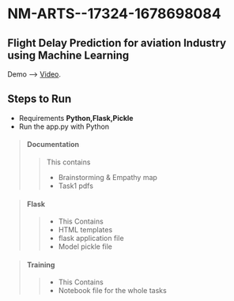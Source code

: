 # NM-ARTS--17324-1678698084
## Flight Delay Prediction for aviation Industry using Machine Learning

Demo --> [Video](https://drive.google.com/file/d/1BJKwsgihQCm6qy5oqPVMDfjsDUI525J8/view?usp=sharing).

## Steps to Run

- Requirements **Python,Flask,Pickle**
- Run the app.py with Python
  
  
> #### Documentation 
>> This contains 
>>  - Brainstorming & Empathy map
>>  - Task1 pdfs    

> #### Flask 
>>  - This Contains
>>  - HTML templates
>>  - flask application file
>>  - Model pickle file

> #### Training
>>  - This Contains
>>  - Notebook file for the whole tasks

